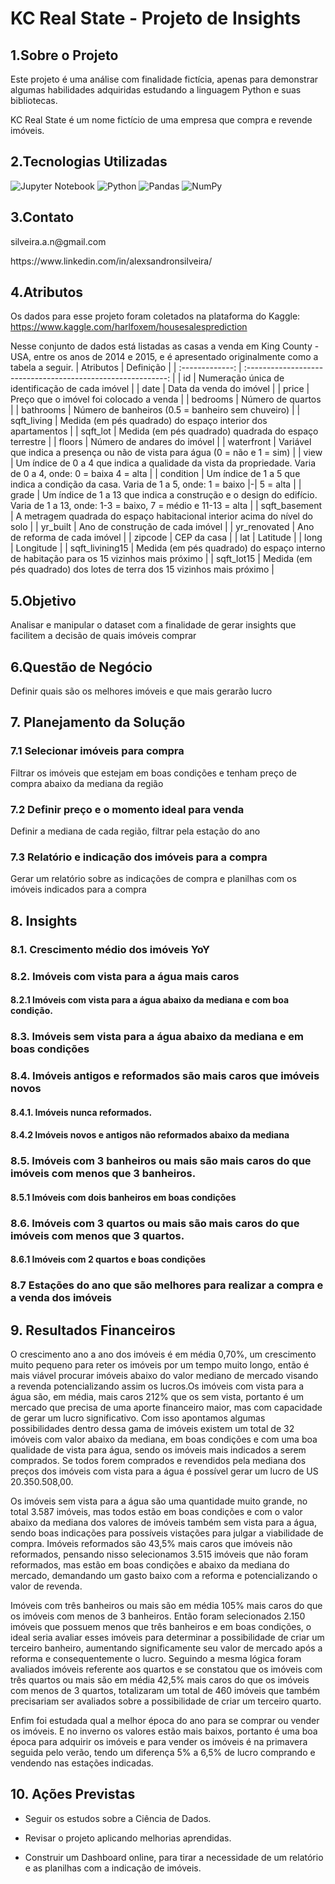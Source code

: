 # KC Real State - Projeto de Insights

## 1.Sobre o Projeto
Este projeto é uma análise com finalidade fictícia, apenas para demonstrar algumas habilidades adquiridas estudando a linguagem Python e suas bibliotecas.

KC Real State é um nome fictício de uma empresa que compra e revende imóveis.

## 2.Tecnologias Utilizadas

![Jupyter Notebook](https://img.shields.io/badge/jupyter-%23FA0F00.svg?style=for-the-badge&logo=jupyter&logoColor=white)
![Python](https://img.shields.io/badge/python-3670A0?style=for-the-badge&logo=python&logoColor=ffdd54)
![Pandas](https://img.shields.io/badge/pandas-%23150458.svg?style=for-the-badge&logo=pandas&logoColor=white)
![NumPy](https://img.shields.io/badge/numpy-%23013243.svg?style=for-the-badge&logo=numpy&logoColor=white)


## 3.Contato
  <p>silveira.a.n@gmail.com<p>
  <p>https://www.linkedin.com/in/alexsandronsilveira/<p>

## 4.Atributos

Os dados para esse projeto foram coletados na plataforma do Kaggle: https://www.kaggle.com/harlfoxem/housesalesprediction

Nesse conjunto de dados está listadas as casas a venda em King County - USA, entre os anos de 2014 e 2015, e é apresentado originalmente como a tabela a seguir.
|    Atributos    |                         Definição                            |
| :-------------: | :----------------------------------------------------------: |
|       id        |       Numeração única de identificação de cada imóvel        |
|      date       |                    Data da venda do imóvel                   |
|      price      |    Preço que o imóvel foi colocado a venda                   |
|    bedrooms     |                      Número de quartos                       |
|    bathrooms    | Número de banheiros (0.5 = banheiro sem chuveiro)            |
|   sqft_living   | Medida (em pés quadrado) do espaço interior dos apartamentos |
|    sqft_lot     |     Medida (em pés quadrado) quadrada do espaço terrestre     |
|     floors      |                 Número de andares do imóvel                  |
|   waterfront    | Variável que indica a presença ou não de vista para água (0 = não e 1 = sim) |
|      view       | Um índice de 0 a 4 que indica a qualidade da vista da propriedade. Varia de 0 a 4, onde: 0 = baixa  4 = alta |
|    condition    | Um índice de 1 a 5 que indica a condição da casa. Varia de 1 a 5, onde: 1 = baixo \|-\| 5 = alta |
|      grade      | Um índice de 1 a 13 que indica a construção e o design do edifício. Varia de 1 a 13, onde: 1-3 = baixo, 7 = médio e 11-13 = alta |
|  sqft_basement  | A metragem quadrada do espaço habitacional interior acima do nível do solo |
|    yr_built     |               Ano de construção de cada imóvel               |
|  yr_renovated   |                Ano de reforma de cada imóvel                 |
|     zipcode     |                         CEP da casa                          |
|       lat       |                           Latitude                           |
|      long       |                          Longitude                           |
| sqft_livining15 | Medida (em pés quadrado) do espaço interno de habitação para os 15 vizinhos mais próximo |
|   sqft_lot15    | Medida (em pés quadrado) dos lotes de terra dos 15 vizinhos mais próximo |
    
    
## 5.Objetivo

Analisar e manipular o dataset com a finalidade de gerar insights que facilitem a decisão de quais imóveis comprar
    
## 6.Questão de Negócio

Definir quais são os melhores imóveis e que mais gerarão lucro
    
## 7. Planejamento da Solução

### 7.1 Selecionar imóveis para compra

Filtrar os imóveis que estejam em boas condições e tenham preço de compra abaixo da mediana da região

### 7.2 Definir preço e o momento ideal para venda

Definir a mediana de cada região, filtrar pela estação do ano
    
### 7.3 Relatório e indicação dos imóveis para a compra
    
Gerar um relatório sobre as indicações de compra e planilhas com os imóveis indicados para a compra
    
## 8. Insights
### 8.1. Crescimento médio dos imóveis YoY
    
### 8.2. Imóveis com vista para a água mais caros
       
#### 8.2.1 Imóveis com vista para a água abaixo da mediana e com boa condição.
    
### 8.3. Imóveis sem vista para a água abaixo da mediana e em boas condições
    
### 8.4. Imóveis antigos e reformados são mais caros que imóveis novos
    
#### 8.4.1. Imóveis nunca reformados.
    
#### 8.4.2 Imóveis novos e antigos não reformados abaixo da mediana
    
### 8.5. Imóveis com 3 banheiros ou mais são mais caros do que imóveis com menos que 3 banheiros.
    
#### 8.5.1 Imóveis com dois banheiros em boas condições
    
### 8.6. Imóveis com 3 quartos ou mais são mais caros do que imóveis com menos que 3 quartos.
    
#### 8.6.1 Imóveis com 2 quartos e boas condições
    
### 8.7 Estações do ano que são melhores para realizar a compra e a venda dos imóveis
    
## 9. Resultados Financeiros 
    
O crescimento ano a ano dos imóveis é em média 0,70%, um crescimento muito pequeno para reter os imóveis por um tempo muito longo, então é mais viável procurar imóveis abaixo do valor mediano de mercado visando a revenda potencializando assim os lucros.Os imóveis com vista para a água são, em média, mais caros 212% que os sem vista, portanto é um mercado que precisa de uma aporte financeiro maior, mas com capacidade de gerar um lucro significativo. Com isso apontamos algumas possibilidades dentro dessa gama de imóveis existem um total de 32 imóveis com valor abaixo da mediana, em boas condições  e com uma boa qualidade de vista para água, sendo os imóveis mais indicados a serem comprados. Se todos forem comprados e revendidos pela mediana dos preços dos imóveis com vista para a água é possível gerar um lucro de US 20.350.508,00.

Os imóveis sem vista para a água são uma quantidade muito grande, no total 3.587 imóveis, mas todos estão em boas condições e com o valor abaixo da mediana dos valores de imóveis também sem vista para a água, sendo boas indicações para possíveis vistações para julgar a viabilidade de compra. Imóveis reformados são 43,5% mais caros que imóveis não reformados, pensando nisso selecionamos 3.515 imóveis que não foram reformados, mas estão em boas condições e abaixo da mediana do mercado, demandando um gasto baixo com a reforma e potencializando o valor de revenda.

Imóveis com três banheiros ou mais são em média 105% mais caros do que os imóveis com menos de 3 banheiros. Então foram selecionados 2.150 imóveis que possuem menos que três banheiros e em boas condições, o ideal seria avaliar esses imóveis para determinar a possibilidade de criar um terceiro banheiro, aumentando significamente seu valor de mercado após a reforma e consequentemente o lucro. Seguindo a mesma lógica foram avaliados imóveis referente aos quartos e se constatou que os imóveis com três quartos ou mais são em média 42,5% mais caros do que os imóveis com menos de 3 quartos, totalizaram um total de 460 imóveis que também precisariam ser avaliados sobre a possibilidade de criar um terceiro quarto.

Enfim foi estudada qual a melhor época do ano para se comprar ou vender os imóveis. E no inverno os valores estão mais baixos, portanto é uma boa época para adquirir os imóveis e para vender os imóveis é na primavera seguida pelo verão, tendo um diferença 5% a 6,5% de lucro comprando e vendendo nas estações indicadas.
    
## 10. Ações Previstas
    
* Seguir os estudos sobre a Ciência de Dados.
    
* Revisar o projeto aplicando melhorias aprendidas.
    
* Construir um Dashboard online, para tirar a necessidade de um relatório e as planilhas com a indicação de imóveis.
    
    
    
    
